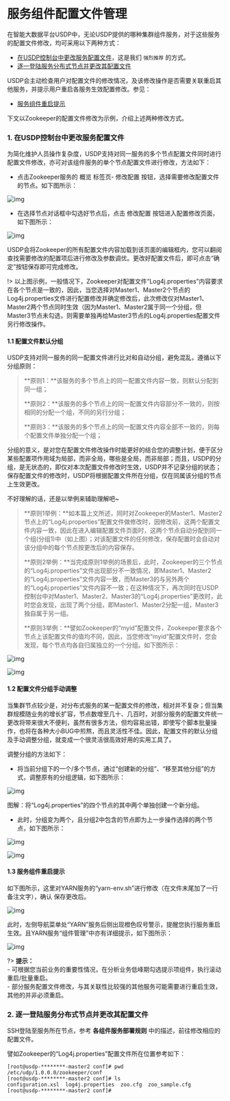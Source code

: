# 服务组件配置文件管理

在智能大数据平台USDP中，无论USDP提供的哪种集群组件服务，对于这些服务的配置文件修改，均可采用以下两种方式：

- [在USDP控制台中更改服务配置文件](usdpdc/guide_v2/service_config?id=_1-在usdp控制台中更改服务配置文件)，这是我们 `强烈推荐` 的方式。
- [逐一登陆服务分布式节点并更改其配置文件](usdpdc/guide_v2/service_config?id=_2-逐一登陆服务分布式节点并更改其配置文件) 



USDP会主动检查用户对配置文件的修改情况，及该修改操作是否需要关联重启其他服务，并提示用户重启各服务生效配置修改。参见：

- [服务组件重启提示](usdpdc/guide_v2/service_config?id=_13-服务组件重启提示)



下文以Zookeeper的配置文件修改为示例，介绍上述两种修改方式。

### 1. 在USDP控制台中更改服务配置文件

为简化维护人员操作复杂度，USDP支持对同一服务的多个节点配置文件同时进行配置文件修改，亦可对该组件服务的单个节点配置文件进行修改，方法如下：

- 点击Zookeeper服务的 <kbd>概览</kbd> 标签页- <kbd>修改配置</kbd> 按钮，选择需要修改配置文件的节点。如下图所示：

![img](../../images/2.0.x/guide/service/service_configer_zk_update.png)

- 在选择节点对话框中勾选好节点后，点击 <kbd>修改配置</kbd> 按钮进入配置修改页面，如下图所示：

![img](../../images/2.0.x/guide/service/service_configer_zk_update1.png)

USDP会将Zookeeper的所有配置文件内容加载到该页面的编辑框内，您可以翻阅查找需要修改的配置项后进行修改及参数调优。更改好配置文件后，即可点击“确定”按钮保存即可完成修改。

!> 以上图示例，一般情况下，Zookeeper对配置文件“Log4j.properties”内容要求在各个节点是一致的，因此，当您选择对Master1、Master2个节点的Log4j.properties文件进行配置修改并确定修改后，此次修改仅对Master1、Master2两个节点同时生效（因为Master1、Master2属于同一个分组，但Master3节点未勾选，则需要单独再给Master3节点的Log4j.properties配置文件另行修改操作。



#### 1.1 配置文件默认分组

USDP支持对同一服务的同一配置文件进行比对和自动分组，避免混乱，遵循以下分组原则：

> **原则1：**该服务的多个节点上的同一配置文件内容一致，则默认分配到同一组；
>
> **原则2：**该服务的多个节点上的同一配置文件内容部分不一致的，则按相同的分配一个组，不同的另行分组；
>
> **原则3：**该服务的多个节点上的同一配置文件内容全部不一致的，则每个配置文件单独分配一个组；

分组的意义，是对您在配置文件修改操作时能更好的结合您的调整计划，便于区分某些配置项作用域为局部，而非全局，哪些是全局，而非局部；而且，USDP的分组，是无状态的，即仅对本次配置文件修改时生效，USDP并不记录分组的状态；保存配置文件的修改时，USDP将根据配置文件所在分组，仅在同属该分组的节点上生效更改。

不好理解的话，还是以举例来辅助理解吧~

> **原则1举例：**如本篇上文所述，同时对Zookeeper的Master1、Master2节点上的“Log4j.properties”配置文件做修改时，因修改前，这两个配置文件内容一致，因此在进入编辑配置文件页面时，这两个节点自动分配到同一个组(分组1)中（如上图）；对该配置文件的任何修改，保存配置时会自动对该分组中的每个节点按更改后的内容保存。
>
> **原则2举例：**当完成原则1举例的场景后，此时，Zookeeper的三个节点的“Log4j.properties”文件出现部分不一致情况，即Master1、Master2的“Log4j.properties”文件内容一致，而Master3的与另外两个的“Log4j.properties”文件内容不一致；在这种情况下，再次同时在USDP控制台中对Master1、Master2、Master3的“Log4j.properties”更改时，此时您会发现，出现了两个分组，即Master1、Master2分配一组，Master3独自属于另一组。
>
> **原则3举例：**譬如Zookeeper的“myid”配置文件，Zookeeper要求各个节点上该配置文件的值均不同，因此，当您修改“myid”配置文件时，您会发现，每个节点均各自归属独立的一个分组。如下图所示：

![img](../../images/2.0.x/guide/service/service_configer_zk_update1_group2.png)

![img](../../images/2.0.x/guide/service/service_configer_zk_update1_group3.png)



#### 1.2 配置文件分组手动调整

当集群节点较少是，对分布式服务的某一配置文件的修改，相对并不复杂；但当集群规模随业务的增长扩容，节点数增至几十、几百时，对部分服务的配置文件统一更改将带来很大不便利，虽然有很多方法，但均容易出错，即使写个脚本批量操作，也将在各种大小BUG中煎熬，而且灵活性不佳。因此，配置文件的默认分组及手动调整分组，就变成一个很灵活很高效好用的实用工具了。

调整分组的方法如下：

- 将当前分组下的一个/多个节点，通过“创建新的分组”、“移至其他分组”的方式，调整原有的分组逻辑，如下图所示：

![img](../../images/2.0.x/guide/service/service_configer_zk_update1_group.png)

图解：将“Log4j.properties”的四个节点的其中两个单独创建一个新分组。

- 此时，分组变为两个，且分组2中包含的节点即为上一步操作选择的两个节点，如下图所示：

![img](../../images/2.0.x/guide/service/service_configer_zk_update1_group0.png)

![img](../../images/2.0.x/guide/service/service_configer_zk_update1_group1.png)



#### 1.3 服务组件重启提示

如下图所示，这里对YARN服务的“yarn-env.sh”进行修改（在文件末尾加了一行备注文字），<kbd>确认</kbd> 保存更改后。

![img](../../images/2.0.x/guide/service/service_configer_yarn_update.png)

此时，左侧导航菜单处“YARN”服务后侧出现橙色叹号警示，提醒您执行服务重启生效。且YARN服务“组件管理”中亦有详细提示，如下图所示：

![img](../../images/2.0.x/guide/service/service_configer_yarn_reboot.png)

?> **提示：**</br>- 可根据您当前业务的重要性情况，在分析业务低峰期勾选提示项组件，执行滚动重启/批量重启。</br>- 部分服务配置文件修改，与其关联性比较强的其他服务可能需要进行重启生效，其他的并非必须重启。



### 2. 逐一登陆服务分布式节点并更改其配置文件

SSH登陆至服务所在节点，参考 **各组件服务部署规则** 中的描述，前往修改相应的配置文件。

譬如Zookeeper的“Log4j.properties”配置文件所在位置参考如下：

~~~shell
[root@usdp-********-master2 conf]# pwd
/etc/udp/1.0.0.0/zookeeper/conf
[root@usdp-********-master2 conf]# ls
configuration.xsl  log4j.properties  zoo.cfg  zoo_sample.cfg
[root@usdp-********-master2 conf]#
~~~

